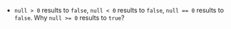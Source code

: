 - `null > 0` results to `false`, `null < 0` results to `false`, `null == 0` results to `false`. Why `null >= 0` results to `true`?
